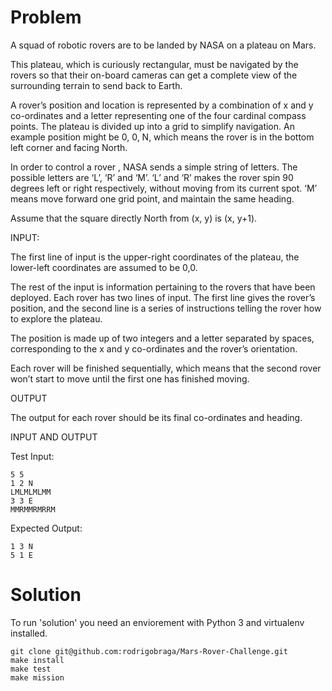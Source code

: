 # Problem

A squad of robotic rovers are to be landed by NASA on a plateau on Mars.

This plateau, which is curiously rectangular, must be navigated by the rovers so that their on-board cameras can get a complete view of the surrounding terrain to send back to Earth.

A rover’s position and location is represented by a combination of x and y co-ordinates and a letter representing one of the four cardinal compass points. The plateau is divided up into a grid to simplify navigation. An example position might be 0, 0, N, which means the rover is in the bottom left corner and facing North.

In order to control a rover , NASA sends a simple string of letters. The possible letters are ‘L’, ‘R’ and ‘M’. ‘L’ and ‘R’ makes the rover spin 90 degrees left or right respectively, without moving from its current spot. ‘M’ means move forward one grid point, and maintain the same heading.

Assume that the square directly North from (x, y) is (x, y+1).

INPUT:

The first line of input is the upper-right coordinates of the plateau, the lower-left coordinates are assumed to be 0,0.

The rest of the input is information pertaining to the rovers that have been deployed. Each rover has two lines of input. The first line gives the rover’s position, and the second line is a series of instructions telling the rover how to explore the plateau.

The position is made up of two integers and a letter separated by spaces, corresponding to the x and y co-ordinates and the rover’s orientation.

Each rover will be finished sequentially, which means that the second rover won’t start to move until the first one has finished moving.

OUTPUT

The output for each rover should be its final co-ordinates and heading.

INPUT AND OUTPUT

Test Input:

```
5 5
1 2 N
LMLMLMLMM
3 3 E
MMRMMRMRRM
```

Expected Output:

```
1 3 N
5 1 E
```

# Solution

To run 'solution' you need an enviorement with Python 3 and virtualenv installed.

```
git clone git@github.com:rodrigobraga/Mars-Rover-Challenge.git
make install
make test
make mission
```